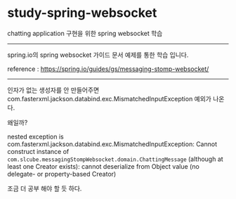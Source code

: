 # study-spring-websocket
chatting application 구현을 위한 spring websocket 학습

---

spring.io의 spring websocket 가이드 문서 예제를 통한 학습 입니다.

reference : https://spring.io/guides/gs/messaging-stomp-websocket/

--- 

인자가 없는 생성자를 안 만들어주면  
com.fasterxml.jackson.databind.exc.MismatchedInputException 예외가 나온다.  

왜일까?  

nested exception is com.fasterxml.jackson.databind.exc.MismatchedInputException: Cannot construct instance of `com.slcube.messagingStompWebsocket.domain.ChattingMessage` (although at least one Creator exists): cannot deserialize from Object value (no delegate- or property-based Creator)  

조금 더 공부 해야 할 듯 하다.
